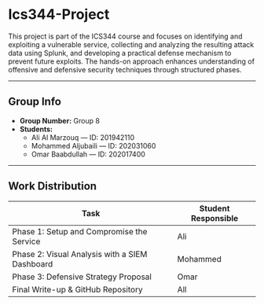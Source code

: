 # Ics344-Project

This project is part of the ICS344 course and focuses on identifying and exploiting a vulnerable service, collecting and analyzing the resulting attack data using Splunk, and developing a practical defense mechanism to prevent future exploits. The hands-on approach enhances understanding of offensive and defensive security techniques through structured phases.

---

##  Group Info

- **Group Number:** Group 8
- **Students:**
  - Ali Al Marzouq — ID: 201942110
  - Mohammed Aljubaili — ID: 202031060
  - Omar Baabdullah — ID: 202017400

---

##  Work Distribution

| Task                                         | Student Responsible |
|----------------------------------------------|---------------------|
| Phase 1: Setup and Compromise the Service    | Ali              |
| Phase 2: Visual Analysis with a SIEM Dashboard | Mohammed               |
| Phase 3: Defensive Strategy Proposal         | Omar               |
| Final Write-up & GitHub Repository           | All                 |
